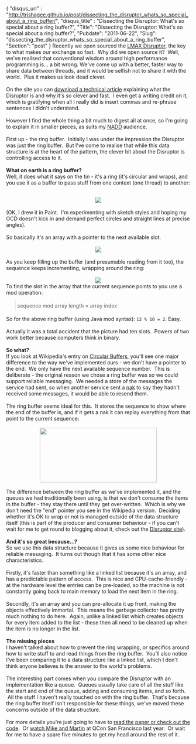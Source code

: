 {
 "disqus_url" : "http://trishagee.github.io/post/dissecting_the_disruptor_whats_so_special_about_a_ring_buffer/",
 "disqus_title" : "Dissecting the Disruptor: What's so special about a ring buffer?",
 "Title": "Dissecting the Disruptor: What's so special about a ring buffer?",
 "Pubdate": "2011-06-22",
 "Slug": "dissecting_the_disruptor_whats_so_special_about_a_ring_buffer",
 "Section": "post"
}
Recently we open sourced the <a href="http://code.google.com/p/disruptor/">LMAX Disruptor</a>, the key to what makes our exchange so fast. &nbsp;Why did we open source it? &nbsp;Well, we've realised that conventional wisdom around high performance programming is... a bit wrong. We've come up with a better, faster way to share data between threads, and it&nbsp;would be selfish not to share it with the world. &nbsp;Plus it makes us look dead clever.<br /><br />On the site you can <a href="https://code.google.com/p/disruptor/">download a technical article</a> explaining what the Disruptor is and why it's so clever and fast. &nbsp;I even get a writing credit on it, which is gratifying when all I really did is insert commas and re-phrase sentences I didn't understand.<br /><br />However I find the whole thing a bit much to digest all at once, so I'm going to explain it in smaller pieces, as suits my&nbsp;<a href="http://www.randsinrepose.com/archives/2003/07/10/nadd.html">NADD</a> audience.<br /><br />First up - the ring buffer. &nbsp;Initially I was under the impression the Disruptor was just the ring buffer. &nbsp;But I've come to realise that while this data structure is at the heart of the pattern, the clever bit about the Disruptor is controlling access to it. <br /><br /><b>What on earth is a ring buffer?</b><br />Well, it does what it says on the tin - it's a ring (it's circular and wraps), and you use it as a buffer to pass stuff from one context (one thread) to another:<br /><br /><div class="separator" style="clear: both; text-align: center;"><a href="http://1.bp.blogspot.com/-3gtuTbWgI-Y/TgD92AhOVxI/AAAAAAAAIDE/cWsAT81B0AI/s1600/RingBuffer.png" imageanchor="1" style="margin-left: 1em; margin-right: 1em;"><img border="0" src="http://1.bp.blogspot.com/-3gtuTbWgI-Y/TgD92AhOVxI/AAAAAAAAIDE/cWsAT81B0AI/s1600/RingBuffer.png" /></a></div><br />(OK, I drew it in Paint. &nbsp;I'm experimenting with sketch styles and hoping my OCD doesn't kick in and demand perfect circles and straight lines at precise angles).<br /><br />So basically it's an array with a pointer to the next available slot.<br /><br /><div class="separator" style="clear: both; text-align: center;"><a href="http://4.bp.blogspot.com/-WCm0iWYOrfc/TgD_cVBQExI/AAAAAAAAIDI/cEohveH8LP8/s1600/RingBufferInitial.png" imageanchor="1" style="margin-left: 1em; margin-right: 1em;"><img border="0" src="http://4.bp.blogspot.com/-WCm0iWYOrfc/TgD_cVBQExI/AAAAAAAAIDI/cEohveH8LP8/s1600/RingBufferInitial.png" /></a></div><br />As you keep filling up the buffer (and presumable reading from it too), the sequence keeps incrementing, wrapping around the ring:<br /><br /><div class="separator" style="clear: both; text-align: center;"><a href="http://2.bp.blogspot.com/-cwPlKupFfks/TgEBetHtvmI/AAAAAAAAIDM/prOjrOPDo_E/s1600/RingBufferWrapped.png" imageanchor="1" style="margin-left: 1em; margin-right: 1em;"><img border="0" src="http://2.bp.blogspot.com/-cwPlKupFfks/TgEBetHtvmI/AAAAAAAAIDM/prOjrOPDo_E/s1600/RingBufferWrapped.png" /></a></div>To find the slot in the array that the current sequence points to you use a mod operation:<br /><blockquote style="padding: 5px;">sequence mod array length = array index</blockquote>So for the above ring buffer (using Java mod syntax): <code>12 % 10 = 2</code>.  Easy.<br /><br />Actually it was a total accident that the picture had ten slots. &nbsp;Powers of two work better because computers think in binary.<br /><br /><b>So what?</b><br />If you look at Wikipedia's entry on <a href="http://en.wikipedia.org/wiki/Circular_buffer">Circular Buffers</a>, you'll see one major difference to the way we've implemented ours - we don't have a pointer to the end. &nbsp;We only have the next available sequence number. &nbsp;This is deliberate - the original reason we chose a ring buffer was so we could support reliable messaging. &nbsp;We needed a store of the messages the service had sent, so when another service sent a <a href="http://en.wikipedia.org/wiki/Nak">nak</a> to say they hadn't received some messages, it would be able to resend them.<br /><br />The ring buffer seems ideal for this. &nbsp;It stores the sequence to show where the end of the buffer is, and if it gets a nak it can replay everything from that point to the current sequence:<br /><br /><div class="separator" style="clear: both; text-align: center;"><a href="http://4.bp.blogspot.com/-r054oYKWMAM/TgHWQjn-zTI/AAAAAAAAIEM/jH73U5AChvA/s1600/RingBufferReplay.png" imageanchor="1" style="margin-left: 1em; margin-right: 1em;"><img border="0" height="149" src="http://4.bp.blogspot.com/-r054oYKWMAM/TgHWQjn-zTI/AAAAAAAAIEM/jH73U5AChvA/s320/RingBufferReplay.png" width="320" /></a></div><br />The difference between the ring buffer as we've implemented it, and the queues we had traditionally been using, is that we don't consume the items in the buffer - they stay there until they get over-written. &nbsp;Which is why we don't need the "end" pointer you see in the Wikipedia version. &nbsp;Deciding whether it's OK to wrap or not is managed outside of the data structure itself (this is part of the producer and consumer behaviour - if you can't wait for me to get round to blogging about it, check out the <a href="https://code.google.com/p/disruptor/">Disruptor site</a>).<br /><br /><b>And it's so great because...?</b><br />So we use this data structure because it gives us some nice behaviour for reliable messaging. &nbsp;It turns out though that it has some other nice characteristics. <br /><br />Firstly, it's faster than something like a linked list because it's an array, and has a&nbsp;predictable&nbsp;pattern of access. &nbsp;This is nice and CPU-cache-friendly - at the hardware level the entries can be pre-loaded, so the machine is not constantly going back to main memory to load the next item in the ring.<br /><br />Secondly, it's an array and you can pre-allocate it up front, making the objects effectively immortal. &nbsp;This means the garbage collector has pretty much nothing to do here. &nbsp;Again, unlike a linked list which creates objects for every item added to the list - these then all need to be cleaned up when the item is no longer in the list.<br /><br /><b>The missing pieces</b><br />I haven't talked about how to prevent the ring wrapping, or specifics around how to write stuff to and read things from the ring buffer. &nbsp;You'll also notice I've been comparing it to a data structure like a linked list, which I don't think anyone believes is the answer to the world's problems.<br /><br />The interesting part comes when you compare the Disruptor with an implementation like a queue. &nbsp;Queues usually take care of all the stuff like the start and end of the queue, adding and consuming items, and so forth. &nbsp;All the stuff I haven't really touched on with the ring buffer. &nbsp;That's because the ring buffer itself isn't responsible for these things, we've moved these concerns outside of the data structure.<br /><br />For more details you're just going to have to <a href="https://code.google.com/p/disruptor/">read the paper or check out the code</a>. &nbsp;Or <a href="http://www.infoq.com/presentations/LMAX">watch Mike and Martin</a> at QCon San Francisco last year. &nbsp;Or wait for me to have a spare five minutes to get my head around the rest of it.
